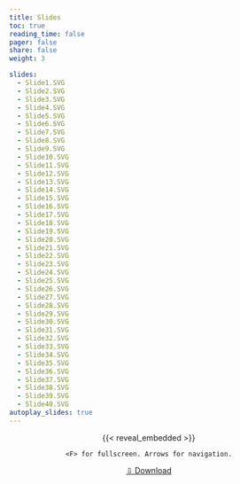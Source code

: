 ```yaml
---
title: Slides
toc: true
reading_time: false
pager: false
share: false
weight: 3

slides:
  - Slide1.SVG
  - Slide2.SVG
  - Slide3.SVG
  - Slide4.SVG
  - Slide5.SVG
  - Slide6.SVG
  - Slide7.SVG
  - Slide8.SVG
  - Slide9.SVG
  - Slide10.SVG
  - Slide11.SVG
  - Slide12.SVG
  - Slide13.SVG
  - Slide14.SVG
  - Slide15.SVG
  - Slide16.SVG
  - Slide17.SVG
  - Slide18.SVG
  - Slide19.SVG
  - Slide20.SVG
  - Slide21.SVG
  - Slide22.SVG
  - Slide23.SVG
  - Slide24.SVG
  - Slide25.SVG
  - Slide26.SVG
  - Slide27.SVG
  - Slide28.SVG
  - Slide29.SVG
  - Slide30.SVG
  - Slide31.SVG
  - Slide32.SVG
  - Slide33.SVG
  - Slide34.SVG
  - Slide35.SVG
  - Slide36.SVG
  - Slide37.SVG
  - Slide38.SVG
  - Slide39.SVG
  - Slide40.SVG
autoplay_slides: true
---
```


<style>
  .mt-4 {
    margin: 0 !important;
  }

  .mb-16 {
    margin: 0 !important;
  }

  .mt-16 {
    margin: 0 !important;
  }
</style>

<div style="text-align:center;">
{{< reveal_embedded >}}

`<F> for fullscreen. Arrows for navigation.`

<a class="text-sm font-semibold leading-6 text-gray-900 dark:text-gray-100 hover:dark:text-gray-200 hover:text-gray-800" href="/heatstress/uploads/slides/slides.pdf" download>
  ⇩ Download
</a>
</div>

